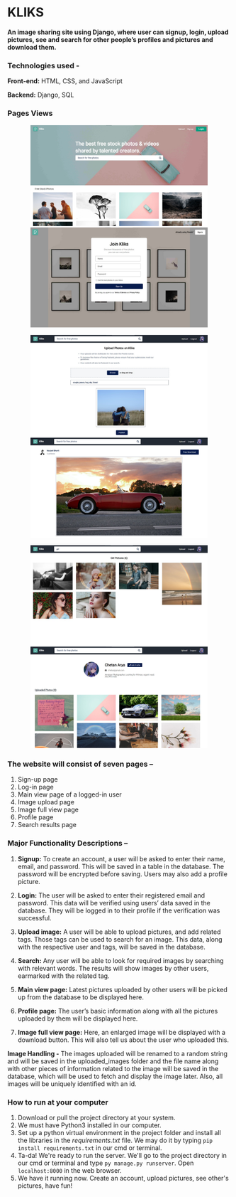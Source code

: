 # KLIKS
**An image sharing site using Django, where user can signup, login, upload pictures, see and search for other people’s profiles and pictures and download them.**

### Technologies used - 
**Front-end:** HTML, CSS, and JavaScript

**Backend:** Django, SQL

### Pages Views
<p align="center">
  <img src="https://raw.githubusercontent.com/navjeet-py/kliks/main/media/landing-page.jpeg" width="400" title="hover text">
  <img src="https://github.com/navjeet-py/kliks/blob/main/media/signup-page.jpeg" width="400" alt="accessibility text">
</p>
<p align="center">
  <img src="https://raw.githubusercontent.com/navjeet-py/kliks/main/media/upload-page.jpeg" width="400" title="hover text">
  <img src="https://github.com/navjeet-py/kliks/blob/main/media/imageview-page.jpeg" width="400" alt="accessibility text">
</p>
<p align="center">
  <img src="https://raw.githubusercontent.com/navjeet-py/kliks/main/media/search-page.jpeg" width="400" title="hover text">
  <img src="https://github.com/navjeet-py/kliks/blob/main/media/profile-page.jpeg" width="400" alt="accessibility text">
</p>


### The website will consist of seven pages –
1. Sign-up page
2. Log-in page
3. Main view page of a logged-in user
4. Image upload page
5. Image full view page
6. Profile page
7. Search results page


### Major Functionality Descriptions –
1. **Signup:** To create an account, a user will be asked to enter their name, email, and
password. This will be saved in a table in the database. The password will be encrypted
before saving. Users may also add a profile picture.

2. **Login:** The user will be asked to enter their registered email and password. This data will
be verified using users’ data saved in the database. They will be logged in to their profile
if the verification was successful.

3. **Upload image:** A user will be able to upload pictures, and add related tags. Those tags
can be used to search for an image. This data, along with the respective user and tags,
will be saved in the database.

4. **Search:** Any user will be able to look for required images by searching with relevant
words. The results will show images by other users, earmarked with the related tag.

5. **Main view page:** Latest pictures uploaded by other users will be picked up from the
database to be displayed here.

6. **Profile page:** The user’s basic information along with all the pictures uploaded by them
will be displayed here.

7. **Image full view page:** Here, an enlarged image will be displayed with a download
button. This will also tell us about the user who uploaded this. 

**Image Handling -** The images uploaded will be renamed to a random string and will be saved in
the uploaded_images folder and the file name along with other pieces of information related to
the image will be saved in the database, which will be used to fetch and display the image later.
Also, all images will be uniquely identified with an id.

### How to run at your computer
1. Download or pull the project directory at your system. 
2. We must have Python3 installed in our computer.
3. Set up a python virtual environment in the project folder and install all the libraries in the *requirements.txt* file. We may do it by typing `pip install requirements.txt` in our cmd or terminal.
4. Ta-da! We're ready to run the server. We'll go to the project directory in our cmd or terminal and type `py manage.py runserver`. Open `localhost:8000` in the web browser.
5. We have it running now. Create an account, upload pictures, see other's pictures, have fun!
